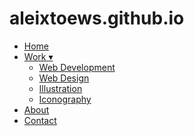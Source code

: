 # aleixtoews.github.io
<link href="aleixtoews.github.io" rel="stylesheet">

<nav role="navigation" class="primary-navigation">
  <ul>
    <li><a href="#">Home</a></li>
    <li><a href="#">Work &dtrif;</a>
      <ul class="dropdown">
        <li><a href="#">Web Development</a></li>
        <li><a href="#">Web Design</a></li>
        <li><a href="#">Illustration</a></li>
        <li><a href="#">Iconography</a></li>
      </ul>
    </li>
    <li><a href="#">About</a></li>
    <li><a href="#">Contact</a></li>
  </ul>
</nav>
